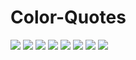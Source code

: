 # Color-Quotes



![](Screenshots/1.png) 
![](Screenshots/2.png) 
![](Screenshots/3.png) 
![](Screenshots/4.png) 
![](Screenshots/5.png) 
![](Screenshots/6.png) 
![](Screenshots/7.png) 
![](Screenshots/8.png) 
